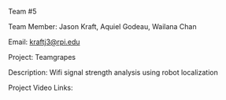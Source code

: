 Team #5


Team Member: Jason Kraft, Aquiel Godeau, Wailana Chan


Email: kraftj3@rpi.edu


Project: Teamgrapes


Description: Wifi signal strength analysis using robot localization



Project Video Links: 
